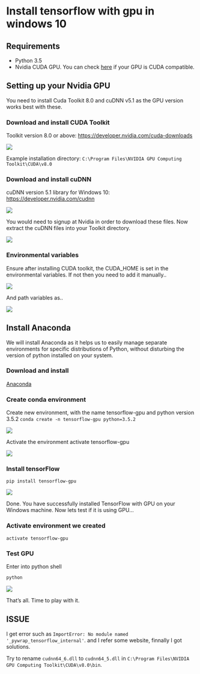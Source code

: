 # Install tensorflow with gpu in windows 10

## Requirements

- Python 3.5
- Nvidia CUDA GPU. You can check [here](https://developer.nvidia.com/cuda-gpus) if your GPU is CUDA compatible.

## Setting up your Nvidia GPU

You need to install Cuda Toolkit 8.0 and cuDNN v5.1 as the GPU version works best with these.



### Download and install CUDA Toolkit

Toolkit version 8.0 or above: https://developer.nvidia.com/cuda-downloads

![](https://ooo.0o0.ooo/2017/06/26/59508e1f45633.png)

Example installation directory: `C:\Program Files\NVIDIA GPU Computing Toolkit\CUDA\v8.0`

### Download and install cuDNN

cuDNN version 5.1 library for Windows 10: https://developer.nvidia.com/cudnn

![](https://ooo.0o0.ooo/2017/06/26/59508de8afd9a.png)

You would need to signup at Nvidia in order to download these files. Now extract the cuDNN files into your Toolkit directory.

![](https://ooo.0o0.ooo/2017/06/24/594dd1ea6ab0a.jpg)
 
### Environmental variables
Ensure after installing CUDA toolkit, the CUDA_HOME is set in the environmental variables. If not then you need to add it manually..

![](https://ooo.0o0.ooo/2017/06/24/594dcb90118c2.png)

And path variables as..

![](https://ooo.0o0.ooo/2017/06/24/594dcbf8eb6ac.png)

## Install Anaconda

We will install Anaconda as it helps us to easily manage separate environments for specific distributions of Python, without disturbing the version of python installed on your system.

### Download and install 

[Anaconda](https://www.continuum.io/downloads)

### Create conda environment

Create new environment, with the name tensorflow-gpu and python version 3.5.2
`conda create -n tensorflow-gpu python=3.5.2`

![](https://ooo.0o0.ooo/2017/06/24/594dd073b87d8.png)

Activate the environment activate tensorflow-gpu

![](https://ooo.0o0.ooo/2017/06/24/594dd0df09aaa.png)

### Install tensorFlow

`pip install tensorflow-gpu`

![](https://ooo.0o0.ooo/2017/06/24/594dd10d769a5.png)
 

Done. You have successfully installed TensorFlow with GPU on your Windows machine.
Now lets test if it is using GPU…

### Activate environment we created

`activate tensorflow-gpu`

### Test GPU

Enter into python shell

```bash
python
```



![](https://ooo.0o0.ooo/2017/06/24/594dd238eb3e4.png)


That’s all. Time to play with it.

## ISSUE

I get error such as `ImportError: No module named '_pywrap_tensorflow_internal'`. and I refer some website, finnally I got solutions.

Try to rename `cudnn64_6.dll` to `cudnn64_5.dll` in `C:\Program Files\NVIDIA GPU Computing Toolkit\CUDA\v8.0\bin`.
